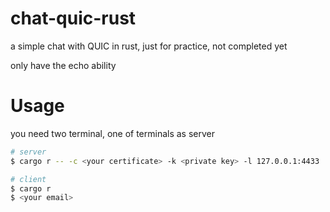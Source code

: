 # chat-quic-rust

a simple chat with QUIC in rust, just for practice, not completed yet

only have the echo ability

# Usage

you need two terminal, one of terminals as server

```sh
# server
$ cargo r -- -c <your certificate> -k <private key> -l 127.0.0.1:4433
```

```sh
# client
$ cargo r
$ <your email>
```

